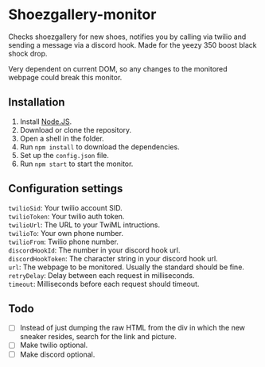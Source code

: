 # Shoezgallery-monitor

Checks shoezgallery for new shoes, notifies you by calling via twilio and sending a message via a discord hook. Made for the yeezy 350 boost black shock drop.  
  
Very dependent on current DOM, so any changes to the monitored webpage could break this monitor. 

## Installation

1. Install [Node.JS](https://nodejs.org/en/download/).
2. Download or clone the repository.
3. Open a shell in the folder.
4. Run `npm install` to download the dependencies.
5. Set up the `config.json` file.
6. Run `npm start` to start the monitor.

## Configuration settings
`twilioSid`: Your twilio account SID.  
`twilioToken`: Your twilio auth token.  
`twilioUrl`: The URL to your TwiML intructions.   
`twilioTo`: Your own phone number.  
`twilioFrom`: Twilio phone number.  
`discordHookId`: The number in your discord hook url.  
`discordHookToken`: The character string in your discord hook url.  
`url`: The webpage to be monitored. Usually the standard should be fine.  
`retryDelay`: Delay between each request in milliseconds.  
`timeout`: Milliseconds before each request should timeout.

## Todo
- [ ] Instead of just dumping the raw HTML from the div in which the new sneaker resides, search for the link and picture. 
- [ ] Make twilio optional.
- [ ] Make discord optional.